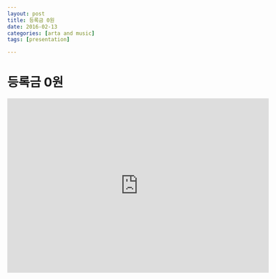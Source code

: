 ```yaml
---
layout: post
title: 등록금 0원
date: 2016-02-13
categories: [arta and music]
tags: [presentation]

---
```



# 등록금 0원

<iframe width="600" height="400" src="https://www.youtube.com/embed/Jk-a_EF7qBc" frameborder="0" allowfullscreen></iframe>

